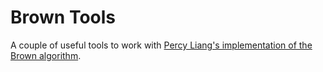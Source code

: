 # Brown Tools

A couple of useful tools to work with [Percy Liang's implementation of the Brown algorithm](http://cs.stanford.edu/~pliang/software/).
